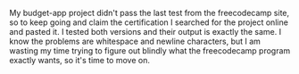 My budget-app project didn't pass the last test from the freecodecamp site, so to keep going and claim the certification I searched for the project online and pasted it. I tested both versions and their output is exactly the same.
I know the problems are whitespace and newline characters, but I am wasting my time trying to figure out blindly what the freecodecamp program exactly wants, so it's time to move on.

